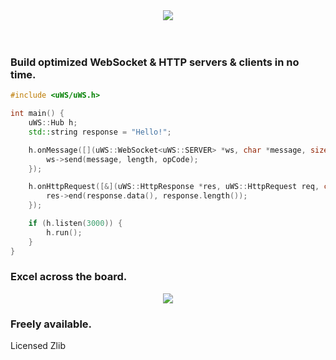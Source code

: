 <div align="center"><img src="misc/images/logo.png"/></div><br><br>

### Build optimized WebSocket & HTTP servers & clients in no time.
```c++
#include <uWS/uWS.h>

int main() {
    uWS::Hub h;
    std::string response = "Hello!";

    h.onMessage([](uWS::WebSocket<uWS::SERVER> *ws, char *message, size_t length, uWS::OpCode opCode) {
        ws->send(message, length, opCode);
    });

    h.onHttpRequest([&](uWS::HttpResponse *res, uWS::HttpRequest req, char *data, size_t length, size_t remainingBytes) {
        res->end(response.data(), response.length());
    });

    if (h.listen(3000)) {
        h.run();
    }
}
```

### Excel across the board.
<div align="center"><img src="misc/images/overview.png"/></div>

### Freely available.
Licensed Zlib
